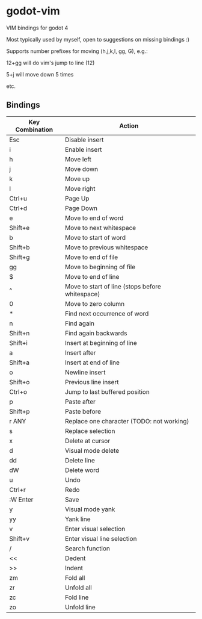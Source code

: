 # godot-vim
VIM bindings for godot 4

Most typically used by myself, open to suggestions on missing bindings :) 

Supports number prefixes for moving (h,j,k,l, gg, G), e.g.: 

12+gg will do vim's jump to line (12) 

5+j will move down 5 times 

etc. 


## Bindings

| Key Combination | Action |
| --- | --- |
| Esc | Disable insert |
| i | Enable insert |
| h | Move left |
| j | Move down |
| k | Move up |
| l | Move right |
| Ctrl+u | Page Up |
| Ctrl+d | Page Down |
| e | Move to end of word |
| Shift+e | Move to next whitespace |
| b | Move to start of word |
| Shift+b | Move to previous whitespace |
| Shift+g | Move to end of file |
| gg | Move to beginning of file |
| $ | Move to end of line |
| ^ | Move to start of line (stops before whitespace) |
| 0 | Move to zero column |
| * | Find next occurrence of word |
| n | Find again |
| Shift+n | Find again backwards |
| Shift+i | Insert at beginning of line |
| a | Insert after |
| Shift+a | Insert at end of line |
| o | Newline insert |
| Shift+o | Previous line insert |
| Ctrl+o | Jump to last buffered position |
| p | Paste after |
| Shift+p | Paste before |
| r ANY | Replace one character (TODO: not working) |
| s | Replace selection |
| x | Delete at cursor |
| d | Visual mode delete |
| dd | Delete line |
| dW | Delete word |
| u | Undo |
| Ctrl+r | Redo |
| :W Enter | Save |
| y | Visual mode yank |
| yy | Yank line |
| v | Enter visual selection |
| Shift+v | Enter visual line selection |
| / | Search function |
| << | Dedent |
| >> | Indent |
| zm | Fold all |
| zr | Unfold all |
| zc | Fold line |
| zo | Unfold line |
